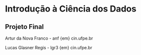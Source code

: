 # Introdução à Ciência dos Dados

## Projeto Final

Artur da Nova Franco - anf {em} cin.ufpe.br

Lucas Glasner Regis - lgr3 {em} cin.ufpe.br



